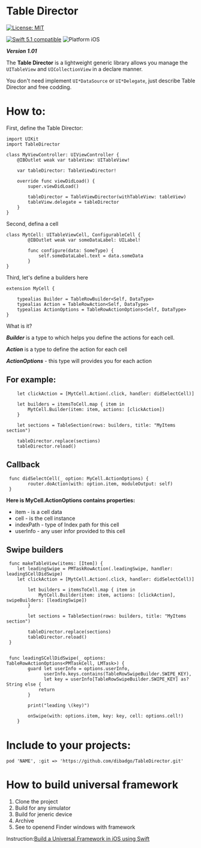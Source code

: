 # Table Director

[![License: MIT](https://img.shields.io/badge/License-MIT-yellow.svg)](https://opensource.org/licenses/MIT) 

<p align="left">
	<a href="https://developer.apple.com/swift"><img src="https://img.shields.io/badge/Swift_5.1-compatible-4BC51D.svg?style=flat" alt="Swift 5.1 compatible" /></a>
	<img src="https://img.shields.io/badge/platform-iOS-blue.svg?style=flat" alt="Platform iOS" />
</p>

***Version 1.01***

The **Table Director** is a lightweight generic library allows you manage the `UITableView` and `UICollectionView` in a declare manner.

You don't need implement `UI*DataSource` or `UI*Delegate`, just describe Table Director and free codding.


# How to:

First, define the Table Director:
  
    import UIKit
    import TableDirector
  
    class MyViewController: UIViewController {
        @IBOutlet weak var tableView: UITableView!
      
        var tableDirector: TableViewDirector!
        
        override func viewDidLoad() {
            super.viewDidLoad()

            tableDirector = TableViewDirector(withTableView: tableView)
            tableView.delegate = tableDirector
        }
    }
Second, defina a cell

```
class MytCell: UITableViewCell, ConfigurableCell {
        @IBOutlet weak var someDataLabel: UILabel!

        func configure(data: SomeType) {
            self.someDataLabel.text = data.someData
        }
}
```

Third, let's define a builders here

```
extension MyCell {
  
    typealias Builder = TableRowBuilder<Self, DataType>
    typealias Action = TableRowAction<Self, DataType>
    typealias ActionOptions = TableRowActionOptions<Self, DataType>
}
```

What is it?

***Builder*** is a type to which helps you define the actions for each cell.

***Action*** is a type to define the action for each cell

***ActionOptions*** - this type will provides you for each action

## For example:

```
    let clickAction = [MytCell.Action(.click, handler: didSelectCell)]
    
    let builders = itemsToCell.map { item in 
        MytCell.Builder(item: item, actions: [clickAction])
    }
    
    let sections = TableSection(rows: builders, title: "MyItems section")
    
    tableDirector.replace(sections)
    tableDirector.reload()
 ```

## Callback

```
 func didSelectCell(_ option: MyCell.ActionOptions) {
        router.doAction(with: option.item, moduleOutput: self)
 }
```

**Here is MyCell.ActionOptions contains properties:** 

* item - is a cell data
* cell - is the cell instance
* indexPath - type of Index path for this cell
* userInfo - any user infor provided to this cell

## Swipe builders

```
 func makeTableView(items: [Item]) {
 	let leadingSwipe = PMTaskRowAction(.leadingSwipe, handler: leadingSCellDidSwipe)
	let clickAction = [MytCell.Action(.click, handler: didSelectCell)]
    
    	let builders = itemsToCell.map { item in 
        	MytCell.Builder(item: item, actions: [clickAction], swipeBuilders: [leadingSwipe])
    	}
    
    	let sections = TableSection(rows: builders, title: "MyItems section")
    
    	tableDirector.replace(sections)
    	tableDirector.reload()
 }


 func leadingSCellDidSwipe(_ options: TableRowActionOptions<PMTaskCell, LMTask>) {
        guard let userInfo = options.userInfo,
              userInfo.keys.contains(TableRowSwipeBuilder.SWIPE_KEY),
              let key = userInfo[TableRowSwipeBuilder.SWIPE_KEY] as? String else {
            return
        }

        print("leading \(key)")

        onSwipe(with: options.item, key: key, cell: options.cell!)
    }
```

# Include to your projects:

	pod 'NAME', :git => 'https://github.com/dibadgo/TableDirector.git'

# How to build universal framework
1. Clone the project
2. Build for any simulator
3. Build for jeneric device
4. Archive
5. See to openend Finder windows with framework

Instruction:[Build a Universal Framework in iOS using Swift](https://medium.com/swiftindia/build-a-custom-universal-framework-on-ios-swift-549c084de7c8)
